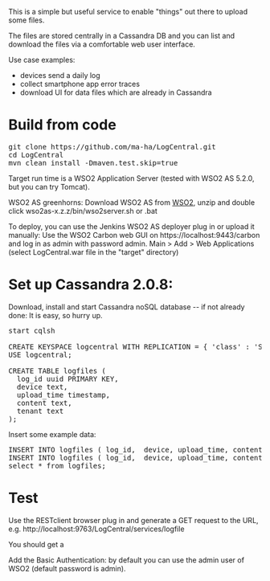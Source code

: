This is a simple but useful service to enable "things" out there to upload some files. 

The files are stored centrally in a Cassandra DB and you can list and download the files via a comfortable web user interface.

Use case  examples:
* devices send a daily log
* collect smartphone app error traces
* download UI for data files which are already in Cassandra

Build from code
===============
<pre>
git clone https://github.com/ma-ha/LogCentral.git
cd LogCentral
mvn clean install -Dmaven.test.skip=true
</pre>
Target run time is a WSO2 Application Server (tested with WSO2 AS 5.2.0, but you can try Tomcat).
 
WSO2 AS greenhorns: Download WSO2 AS from <a href="http://www.wso2.com">WSO2</a>, unzip and double click wso2as-x.z.z/bin/wso2server.sh or .bat


To deploy, you can use the Jenkins WSO2 AS deployer plug in or upload it manually: 
Use the WSO2 Carbon web GUI on https://localhost:9443/carbon and log in as admin with password admin.
Main > Add > Web Applications (select LogCentral.war file in the "target" directory)


Set up Cassandra 2.0.8:
=======================
Download, install and start Cassandra noSQL database -- if not already done: It is easy, so hurry up.
<pre>
start cqlsh

CREATE KEYSPACE logcentral WITH REPLICATION = { 'class' : 'SimpleStrategy', 'replication_factor' : 1 };
USE logcentral;

CREATE TABLE logfiles (
  log_id uuid PRIMARY KEY,
  device text,
  upload_time timestamp,
  content text,
  tenant text
);
</pre>
Insert some example data:
<pre>
INSERT INTO logfiles ( log_id,  device, upload_time, content, tenant)  VALUES ( 62c36092-82a1-3a00-93d1-46196ee77204 , 'pi', '2014-06-05 22:30:00', 'content1', 'default' );
INSERT INTO logfiles ( log_id,  device, upload_time, content, tenant)  VALUES ( 550e8400-e29b-41d4-a716-446655440000 , 'pi', '2014-06-05 22:30:01', 'content2', 'default' );
select * from logfiles;
</pre>

Test
====
Use the RESTclient browser plug in and generate a GET request to the URL, e.g. http://localhost:9763/LogCentral/services/logfile

You should get a 

Add the Basic Authentication: by default you can use the admin user of WSO2 (default password is admin).
